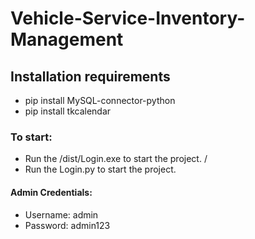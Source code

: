 # Vehicle-Service-Inventory-Management

## Installation requirements
 - pip install MySQL-connector-python
 - pip install tkcalendar

### To start:
 - Run the /dist/Login.exe to start the project.
/
 - Run the Login.py to start the project.

#### Admin Credentials:
 - Username: admin
 - Password: admin123
